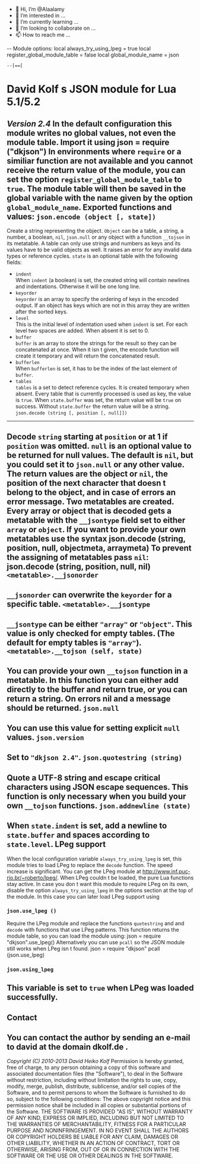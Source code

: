 - 👋 Hi, I’m @Alaalamy
- 👀 I’m interested in ...
- 🌱 I’m currently learning ...
- 💞️ I’m looking to collaborate on ...
- 📫 How to reach me ...

<!---
Alaalamy/Alaalamy is a ✨ special ✨ repository because its `README.md` (this file) appears on your GitHub profile.
You can click the Preview link to take a look at your changes.
--->
-- Module options:
    local always_try_using_lpeg = true
    local register_global_module_table = false
    local global_module_name =  json 

    --[==[
David Kolf s JSON module for Lua 5.1/5.2
========================================
*Version 2.4*
In the default configuration this module writes no global values, not even
the module table. Import it using
    json = require ("dkjson")
In environments where `require` or a similiar function are not available
and you cannot receive the return value of the module, you can set the
option `register_global_module_table` to `true`.  The module table will
then be saved in the global variable with the name given by the option
`global_module_name`.
Exported functions and values:
`json.encode (object [, state])`
--------------------------------
Create a string representing the object. `Object` can be a table,
a string, a number, a boolean, `nil`, `json.null` or any object with
a function `__tojson` in its metatable. A table can only use strings
and numbers as keys and its values have to be valid objects as
well. It raises an error for any invalid data types or reference
cycles.
`state` is an optional table with the following fields:
  - `indent`  
    When `indent` (a boolean) is set, the created string will contain
    newlines and indentations. Otherwise it will be one long line.
  - `keyorder`  
    `keyorder` is an array to specify the ordering of keys in the
    encoded output. If an object has keys which are not in this array
    they are written after the sorted keys.
  - `level`  
    This is the initial level of indentation used when `indent` is
    set. For each level two spaces are added. When absent it is set
    to 0.
  - `buffer`  
    `buffer` is an array to store the strings for the result so they
    can be concatenated at once. When it isn t given, the encode
    function will create it temporary and will return the
    concatenated result.
  - `bufferlen`  
    When `bufferlen` is set, it has to be the index of the last
    element of `buffer`.
  - `tables`  
    `tables` is a set to detect reference cycles. It is created
    temporary when absent. Every table that is currently processed
    is used as key, the value is `true`.
When `state.buffer` was set, the return value will be `true` on
success. Without `state.buffer` the return value will be a string.
`json.decode (string [, position [, null]])`
--------------------------------------------
Decode `string` starting at `position` or at 1 if `position` was
omitted.
`null` is an optional value to be returned for null values. The
default is `nil`, but you could set it to `json.null` or any other
value.
The return values are the object or `nil`, the position of the next
character that doesn t belong to the object, and in case of errors
an error message.
Two metatables are created. Every array or object that is decoded gets
a metatable with the `__jsontype` field set to either `array` or
`object`. If you want to provide your own metatables use the syntax
    json.decode (string, position, null, objectmeta, arraymeta)
To prevent the assigning of metatables pass `nil`:
    json.decode (string, position, null, nil)
`<metatable>.__jsonorder`
-------------------------
`__jsonorder` can overwrite the `keyorder` for a specific table.
`<metatable>.__jsontype`
------------------------
`__jsontype` can be either `"array"` or `"object"`. This value is only
checked for empty tables. (The default for empty tables is `"array"`).
`<metatable>.__tojson (self, state)`
------------------------------------
You can provide your own `__tojson` function in a metatable. In this
function you can either add directly to the buffer and return true,
or you can return a string. On errors nil and a message should be
returned.
`json.null`
-----------
You can use this value for setting explicit `null` values.
`json.version`
--------------
Set to `"dkjson 2.4"`.
`json.quotestring (string)`
---------------------------
Quote a UTF-8 string and escape critical characters using JSON
escape sequences. This function is only necessary when you build
your own `__tojson` functions.
`json.addnewline (state)`
-------------------------
When `state.indent` is set, add a newline to `state.buffer` and spaces
according to `state.level`.
LPeg support
------------
When the local configuration variable `always_try_using_lpeg` is set,
this module tries to load LPeg to replace the `decode` function. The
speed increase is significant. You can get the LPeg module at
  <http://www.inf.puc-rio.br/~roberto/lpeg/>.
When LPeg couldn t be loaded, the pure Lua functions stay active.
In case you don t want this module to require LPeg on its own,
disable the option `always_try_using_lpeg` in the options section at
the top of the module.
In this case you can later load LPeg support using
### `json.use_lpeg ()`
Require the LPeg module and replace the functions `quotestring` and
and `decode` with functions that use LPeg patterns.
This function returns the module table, so you can load the module
using:
    json = require "dkjson".use_lpeg()
Alternatively you can use `pcall` so the JSON module still works when
LPeg isn t found.
    json = require "dkjson"
    pcall (json.use_lpeg)
### `json.using_lpeg`
This variable is set to `true` when LPeg was loaded successfully.
---------------------------------------------------------------------
Contact
-------
You can contact the author by sending an e-mail to  david  at the
domain  dkolf.de .
---------------------------------------------------------------------
*Copyright (C) 2010-2013 David Heiko Kolf*
Permission is hereby granted, free of charge, to any person obtaining
a copy of this software and associated documentation files (the
"Software"), to deal in the Software without restriction, including
without limitation the rights to use, copy, modify, merge, publish,
distribute, sublicense, and/or sell copies of the Software, and to
permit persons to whom the Software is furnished to do so, subject to
the following conditions:
The above copyright notice and this permission notice shall be
included in all copies or substantial portions of the Software.
THE SOFTWARE IS PROVIDED "AS IS", WITHOUT WARRANTY OF ANY KIND,
EXPRESS OR IMPLIED, INCLUDING BUT NOT LIMITED TO THE WARRANTIES OF
MERCHANTABILITY, FITNESS FOR A PARTICULAR PURPOSE AND
NONINFRINGEMENT. IN NO EVENT SHALL THE AUTHORS OR COPYRIGHT HOLDERS
BE LIABLE FOR ANY CLAIM, DAMAGES OR OTHER LIABILITY, WHETHER IN AN
ACTION OF CONTRACT, TORT OR OTHERWISE, ARISING FROM, OUT OF OR IN
CONNECTION WITH THE SOFTWARE OR THE USE OR OTHER DEALINGS IN THE
SOFTWARE.
<!-- This documentation can be parsed using Markdown to generate HTML.
     The source code is enclosed in a HTML comment so it won t be displayed
     by browsers, but it should be removed from the final HTML file as
     it isn t a valid HTML comment (and wastes space).
  -->
<!--]==]

-- global dependencies:
local pairs, type, tostring, tonumber, getmetatable, setmetatable, rawset =
      pairs, type, tostring, tonumber, getmetatable, setmetatable, rawset
local error, require, pcall, select = error, require, pcall, select
local floor, huge = math.floor, math.huge
local strrep, gsub, strsub, strbyte, strchar, strfind, strlen, strformat =
      string.rep, string.gsub, string.sub, string.byte, string.char,
      string.find, string.len, string.format
local strmatch = string.match
local concat = table.concat

local json = { version = "dkjson 2.4" }

if register_global_module_table then
  _G[global_module_name] = json
end

local _ENV = nil -- blocking globals in Lua 5.2

pcall (function()
  -- Enable access to blocked metatables.
  -- Don t worry, this module doesn t change anything in them.
  local debmeta = require "debug".getmetatable
  if debmeta then getmetatable = debmeta end
end)

json.null = setmetatable ({}, {
  __tojson = function () return "null" end
})

local function isarray (tbl)
  local max, n, arraylen = 0, 0, 0
  for k,v in pairs (tbl) do
    if k ==  n  and type(v) ==  number  then
      arraylen = v
      if v > max then
        max = v
      end
    else
      if type(k) ~=  number  or k < 1 or floor(k) ~= k then
        return false
      end
      if k > max then
        max = k
      end
      n = n + 1
    end
  end
  if max > 10 and max > arraylen and max > n * 2 then
    return false -- don t create an array with too many holes
  end
  return true, max
end

local escapecodes = {
  ["\""] = "\\\"", ["\\"] = "\\\\", ["\b"] = "\\b", ["\f"] = "\\f",
  ["\n"] = "\\n",  ["\r"] = "\\r",  ["\t"] = "\\t"
}

local function escapeutf8 (uchar)
  local value = escapecodes[uchar]
  if value then
    return value
  end
  local a, b, c, d = strbyte (uchar, 1, 4)
  a, b, c, d = a or 0, b or 0, c or 0, d or 0
  if a <= 0x7f then
    value = a
  elseif 0xc0 <= a and a <= 0xdf and b >= 0x80 then
    value = (a - 0xc0) * 0x40 + b - 0x80
  elseif 0xe0 <= a and a <= 0xef and b >= 0x80 and c >= 0x80 then
    value = ((a - 0xe0) * 0x40 + b - 0x80) * 0x40 + c - 0x80
  elseif 0xf0 <= a and a <= 0xf7 and b >= 0x80 and c >= 0x80 and d >= 0x80 then
    value = (((a - 0xf0) * 0x40 + b - 0x80) * 0x40 + c - 0x80) * 0x40 + d - 0x80
  else
    return ""
  end
  if value <= 0xffff then
    return strformat ("\\u%.4x", value)
  elseif value <= 0x10ffff then
    -- encode as UTF-16 surrogate pair
    value = value - 0x10000
    local highsur, lowsur = 0xD800 + floor (value/0x400), 0xDC00 + (value % 0x400)
    return strformat ("\\u%.4x\\u%.4x", highsur, lowsur)
  else
    return ""
  end
end

local function fsub (str, pattern, repl)
  -- gsub always builds a new string in a buffer, even when no match
  -- exists. First using find should be more efficient when most strings
  -- don t contain the pattern.
  if strfind (str, pattern) then
    return gsub (str, pattern, repl)
  else
    return str
  end
end

local function quotestring (value)
  -- based on the regexp "escapable" in https://github.com/douglascrockford/JSON-js
  value = fsub (value, "[%z\1-\31\"\\\127]", escapeutf8)
  if strfind (value, "[\194\216\220\225\226\239]") then
    value = fsub (value, "\194[\128-\159\173]", escapeutf8)
    value = fsub (value, "\216[\128-\132]", escapeutf8)
    value = fsub (value, "\220\143", escapeutf8)
    value = fsub (value, "\225\158[\180\181]", escapeutf8)
    value = fsub (value, "\226\128[\140-\143\168-\175]", escapeutf8)
    value = fsub (value, "\226\129[\160-\175]", escapeutf8)
    value = fsub (value, "\239\187\191", escapeutf8)
    value = fsub (value, "\239\191[\176-\191]", escapeutf8)
  end
  return "\"" .. value .. "\""
end
json.quotestring = quotestring

local function replace(str, o, n)
  local i, j = strfind (str, o, 1, true)
  if i then
    return strsub(str, 1, i-1) .. n .. strsub(str, j+1, -1)
  else
    return str
  end
end

-- locale independent num2str and str2num functions
local decpoint, numfilter

local function updatedecpoint ()
  decpoint = strmatch(tostring(0.5), "([^05+])")
  -- build a filter that can be used to remove group separators
  numfilter = "[^0-9%-%+eE" .. gsub(decpoint, "[%^%$%(%)%%%.%[%]%*%+%-%?]", "%%%0") .. "]+"
end

updatedecpoint()

local function num2str (num)
  return replace(fsub(tostring(num), numfilter, ""), decpoint, ".")
end

local function str2num (str)
  local num = tonumber(replace(str, ".", decpoint))
  if not num then
    updatedecpoint()
    num = tonumber(replace(str, ".", decpoint))
  end
  return num
end

local function addnewline2 (level, buffer, buflen)
  buffer[buflen+1] = "\n"
  buffer[buflen+2] = strrep ("  ", level)
  buflen = buflen + 2
  return buflen
end

function json.addnewline (state)
  if state.indent then
    state.bufferlen = addnewline2 (state.level or 0,
                           state.buffer, state.bufferlen or #(state.buffer))
  end
end

local encode2 -- forward declaration

local function addpair (key, value, prev, indent, level, buffer, buflen, tables, globalorder)
  local kt = type (key)
  if kt ~=  string  and kt ~=  number  then
    return nil, "type  " .. kt .. "  is not supported as a key by JSON."
  end
  if prev then
    buflen = buflen + 1
    buffer[buflen] = ","
  end
  if indent then
    buflen = addnewline2 (level, buffer, buflen)
  end
  buffer[buflen+1] = quotestring (key)
  buffer[buflen+2] = ":"
  return encode2 (value, indent, level, buffer, buflen + 2, tables, globalorder)
end

encode2 = function (value, indent, level, buffer, buflen, tables, globalorder)
  local valtype = type (value)
  local valmeta = getmetatable (value)
  valmeta = type (valmeta) ==  table  and valmeta -- only tables
  local valtojson = valmeta and valmeta.__tojson
  if valtojson then
    if tables[value] then
      return nil, "reference cycle"
    end
    tables[value] = true
    local state = {
        indent = indent, level = level, buffer = buffer,
        bufferlen = buflen, tables = tables, keyorder = globalorder
    }
    local ret, msg = valtojson (value, state)
    if not ret then return nil, msg end
    tables[value] = nil
    buflen = state.bufferlen
    if type (ret) ==  string  then
      buflen = buflen + 1
      buffer[buflen] = ret
    end
  elseif value == nil then
    buflen = buflen + 1
    buffer[buflen] = "null"
  elseif valtype ==  number  then
    local s
    if value ~= value or value >= huge or -value >= huge then
      -- This is the behaviour of the original JSON implementation.
      s = "null"
    else
      s = num2str (value)
    end
    buflen = buflen + 1
    buffer[buflen] = s
  elseif valtype ==  boolean  then
    buflen = buflen + 1
    buffer[buflen] = value and "true" or "false"
  elseif valtype ==  string  then
    buflen = buflen + 1
    buffer[buflen] = quotestring (value)
  elseif valtype ==  table  then
    if tables[value] then
      return nil, "reference cycle"
    end
    tables[value] = true
    level = level + 1
    local isa, n = isarray (value)
    if n == 0 and valmeta and valmeta.__jsontype ==  object  then
      isa = false
    end
    local msg
    if isa then -- JSON array
      buflen = buflen + 1
      buffer[buflen] = "["
      for i = 1, n do
        buflen, msg = encode2 (value[i], indent, level, buffer, buflen, tables, globalorder)
        if not buflen then return nil, msg end
        if i < n then
          buflen = buflen + 1
          buffer[buflen] = ","
        end
      end
      buflen = buflen + 1
      buffer[buflen] = "]"
    else -- JSON object
      local prev = false
      buflen = buflen + 1
      buffer[buflen] = "{"
      local order = valmeta and valmeta.__jsonorder or globalorder
      if order then
        local used = {}
        n = #order
        for i = 1, n do
          local k = order[i]
          local v = value[k]
          if v then
            used[k] = true
            buflen, msg = addpair (k, v, prev, indent, level, buffer, buflen, tables, globalorder)
            prev = true -- add a seperator before the next element
          end
        end
        for k,v in pairs (value) do
          if not used[k] then
            buflen, msg = addpair (k, v, prev, indent, level, buffer, buflen, tables, globalorder)
            if not buflen then return nil, msg end
            prev = true -- add a seperator before the next element
          end
        end
      else -- unordered
        for k,v in pairs (value) do
          buflen, msg = addpair (k, v, prev, indent, level, buffer, buflen, tables, globalorder)
          if not buflen then return nil, msg end
          prev = true -- add a seperator before the next element
        end
      end
      if indent then
        buflen = addnewline2 (level - 1, buffer, buflen)
      end
      buflen = buflen + 1
      buffer[buflen] = "}"
    end
    tables[value] = nil
  else
    return nil, "type  " .. valtype .. "  is not supported by JSON."
  end
  return buflen
end

function json.encode (value, state)
  state = state or {}
  local oldbuffer = state.buffer
  local buffer = oldbuffer or {}
  updatedecpoint()
  local ret, msg = encode2 (value, state.indent, state.level or 0,
                   buffer, state.bufferlen or 0, state.tables or {}, state.keyorder)
  if not ret then
    error (msg, 2)
  elseif oldbuffer then
    state.bufferlen = ret
    return true
  else
    return concat (buffer)
  end
end

local function loc (str, where)
  local line, pos, linepos = 1, 1, 0
  while true do
    pos = strfind (str, "\n", pos, true)
    if pos and pos < where then
      line = line + 1
      linepos = pos
      pos = pos + 1
    else
      break
    end
  end
  return "line " .. line .. ", column " .. (where - linepos)
end

local function unterminated (str, what, where)
  return nil, strlen (str) + 1, "unterminated " .. what .. " at " .. loc (str, where)
end

local function scanwhite (str, pos)
  while true do
    pos = strfind (str, "%S", pos)
    if not pos then return nil end
    if strsub (str, pos, pos + 2) == "\239\187\191" then
      -- UTF-8 Byte Order Mark
      pos = pos + 3
    else
      return pos
    end
  end
end

local escapechars = {
  ["\""] = "\"", ["\\"] = "\\", ["/"] = "/", ["b"] = "\b", ["f"] = "\f",
  ["n"] = "\n", ["r"] = "\r", ["t"] = "\t"
}

local function unichar (value)
  if value < 0 then
    return nil
  elseif value <= 0x007f then
    return strchar (value)
  elseif value <= 0x07ff then
    return strchar (0xc0 + floor(value/0x40),
                    0x80 + (floor(value) % 0x40))
  elseif value <= 0xffff then
    return strchar (0xe0 + floor(value/0x1000),
                    0x80 + (floor(value/0x40) % 0x40),
                    0x80 + (floor(value) % 0x40))
  elseif value <= 0x10ffff then
    return strchar (0xf0 + floor(value/0x40000),
                    0x80 + (floor(value/0x1000) % 0x40),
                    0x80 + (floor(value/0x40) % 0x40),
                    0x80 + (floor(value) % 0x40))
  else
    return nil
  end
end

local function scanstring (str, pos)
  local lastpos = pos + 1
  local buffer, n = {}, 0
  while true do
    local nextpos = strfind (str, "[\"\\]", lastpos)
    if not nextpos then
      return unterminated (str, "string", pos)
    end
    if nextpos > lastpos then
      n = n + 1
      buffer[n] = strsub (str, lastpos, nextpos - 1)
    end
    if strsub (str, nextpos, nextpos) == "\"" then
      lastpos = nextpos + 1
      break
    else
      local escchar = strsub (str, nextpos + 1, nextpos + 1)
      local value
      if escchar == "u" then
        value = tonumber (strsub (str, nextpos + 2, nextpos + 5), 16)
        if value then
          local value2
          if 0xD800 <= value and value <= 0xDBff then
            -- we have the high surrogate of UTF-16. Check if there is a
            -- low surrogate escaped nearby to combine them.
            if strsub (str, nextpos + 6, nextpos + 7) == "\\u" then
              value2 = tonumber (strsub (str, nextpos + 8, nextpos + 11), 16)
              if value2 and 0xDC00 <= value2 and value2 <= 0xDFFF then
                value = (value - 0xD800)  * 0x400 + (value2 - 0xDC00) + 0x10000
              else
                value2 = nil -- in case it was out of range for a low surrogate
              end
            end
          end
          value = value and unichar (value)
          if value then
            if value2 then
              lastpos = nextpos + 12
            else
              lastpos = nextpos + 6
            end
          end
        end
      end
      if not value then
        value = escapechars[escchar] or escchar
        lastpos = nextpos + 2
      end
      n = n + 1
      buffer[n] = value
    end
  end
  if n == 1 then
    return buffer[1], lastpos
  elseif n > 1 then
    return concat (buffer), lastpos
  else
    return "", lastpos
  end
end

local scanvalue -- forward declaration

local function scantable (what, closechar, str, startpos, nullval, objectmeta, arraymeta)
  local len = strlen (str)
  local tbl, n = {}, 0
  local pos = startpos + 1
  if what ==  object  then
    setmetatable (tbl, objectmeta)
  else
    setmetatable (tbl, arraymeta)
  end
  while true do
    pos = scanwhite (str, pos)
    if not pos then return unterminated (str, what, startpos) end
    local char = strsub (str, pos, pos)
    if char == closechar then
      return tbl, pos + 1
    end
    local val1, err
    val1, pos, err = scanvalue (str, pos, nullval, objectmeta, arraymeta)
    if err then return nil, pos, err end
    pos = scanwhite (str, pos)
    if not pos then return unterminated (str, what, startpos) end
    char = strsub (str, pos, pos)
    if char == ":" then
      if val1 == nil then
        return nil, pos, "cannot use nil as table index (at " .. loc (str, pos) .. ")"
      end
      pos = scanwhite (str, pos + 1)
      if not pos then return unterminated (str, what, startpos) end
      local val2
      val2, pos, err = scanvalue (str, pos, nullval, objectmeta, arraymeta)
      if err then return nil, pos, err end
      tbl[val1] = val2
      pos = scanwhite (str, pos)
      if not pos then return unterminated (str, what, startpos) end
      char = strsub (str, pos, pos)
    else
      n = n + 1
      tbl[n] = val1
    end
    if char == "," then
      pos = pos + 1
    end
  end
end

scanvalue = function (str, pos, nullval, objectmeta, arraymeta)
  pos = pos or 1
  pos = scanwhite (str, pos)
  if not pos then
    return nil, strlen (str) + 1, "no valid JSON value (reached the end)"
  end
  local char = strsub (str, pos, pos)
  if char == "{" then
    return scantable ( object , "}", str, pos, nullval, objectmeta, arraymeta)
  elseif char == "[" then
    return scantable ( array , "]", str, pos, nullval, objectmeta, arraymeta)
  elseif char == "\"" then
    return scanstring (str, pos)
  else
    local pstart, pend = strfind (str, "^%-?[%d%.]+[eE]?[%+%-]?%d*", pos)
    if pstart then
      local number = str2num (strsub (str, pstart, pend))
      if number then
        return number, pend + 1
      end
    end
    pstart, pend = strfind (str, "^%a%w*", pos)
    if pstart then
      local name = strsub (str, pstart, pend)
      if name == "true" then
        return true, pend + 1
      elseif name == "false" then
        return false, pend + 1
      elseif name == "null" then
        return nullval, pend + 1
      end
    end
    return nil, pos, "no valid JSON value at " .. loc (str, pos)
  end
end

local function optionalmetatables(...)
  if select("#", ...) > 0 then
    return ...
  else
    return {__jsontype =  object }, {__jsontype =  array }
  end
end

function json.decode (str, pos, nullval, ...)
  local objectmeta, arraymeta = optionalmetatables(...)
  return scanvalue (str, pos, nullval, objectmeta, arraymeta)
end

function json.use_lpeg ()
  local g = require ("lpeg")

  if g.version() == "0.11" then
    error "due to a bug in LPeg 0.11, it cannot be used for JSON matching"
  end

  local pegmatch = g.match
  local P, S, R = g.P, g.S, g.R

  local function ErrorCall (str, pos, msg, state)
    if not state.msg then
      state.msg = msg .. " at " .. loc (str, pos)
      state.pos = pos
    end
    return false
  end

  local function Err (msg)
    return g.Cmt (g.Cc (msg) * g.Carg (2), ErrorCall)
  end

  local Space = (S" \n\r\t" + P"\239\187\191")^0

  local PlainChar = 1 - S"\"\\\n\r"
  local EscapeSequence = (P"\\" * g.C (S"\"\\/bfnrt" + Err "unsupported escape sequence")) / escapechars
  local HexDigit = R("09", "af", "AF")
  local function UTF16Surrogate (match, pos, high, low)
    high, low = tonumber (high, 16), tonumber (low, 16)
    if 0xD800 <= high and high <= 0xDBff and 0xDC00 <= low and low <= 0xDFFF then
      return true, unichar ((high - 0xD800)  * 0x400 + (low - 0xDC00) + 0x10000)
    else
      return false
    end
  end
  local function UTF16BMP (hex)
    return unichar (tonumber (hex, 16))
  end
  local U16Sequence = (P"\\u" * g.C (HexDigit * HexDigit * HexDigit * HexDigit))
  local UnicodeEscape = g.Cmt (U16Sequence * U16Sequence, UTF16Surrogate) + U16Sequence/UTF16BMP
  local Char = UnicodeEscape + EscapeSequence + PlainChar
  local String = P"\"" * g.Cs (Char ^ 0) * (P"\"" + Err "unterminated string")
  local Integer = P"-"^(-1) * (P"0" + (R"19" * R"09"^0))
  local Fractal = P"." * R"09"^0
  local Exponent = (S"eE") * (S"+-")^(-1) * R"09"^1
  local Number = (Integer * Fractal^(-1) * Exponent^(-1))/str2num
  local Constant = P"true" * g.Cc (true) + P"false" * g.Cc (false) + P"null" * g.Carg (1)
  local SimpleValue = Number + String + Constant
  local ArrayContent, ObjectContent

  -- The functions parsearray and parseobject parse only a single value/pair
  -- at a time and store them directly to avoid hitting the LPeg limits.
  local function parsearray (str, pos, nullval, state)
    local obj, cont
    local npos
    local t, nt = {}, 0
    repeat
      obj, cont, npos = pegmatch (ArrayContent, str, pos, nullval, state)
      if not npos then break end
      pos = npos
      nt = nt + 1
      t[nt] = obj
    until cont ==  last 
    return pos, setmetatable (t, state.arraymeta)
  end

  local function parseobject (str, pos, nullval, state)
    local obj, key, cont
    local npos
    local t = {}
    repeat
      key, obj, cont, npos = pegmatch (ObjectContent, str, pos, nullval, state)
      if not npos then break end
      pos = npos
      t[key] = obj
    until cont ==  last 
    return pos, setmetatable (t, state.objectmeta)
  end

  local Array = P"[" * g.Cmt (g.Carg(1) * g.Carg(2), parsearray) * Space * (P"]" + Err " ]  expected")
  local Object = P"{" * g.Cmt (g.Carg(1) * g.Carg(2), parseobject) * Space * (P"}" + Err " }  expected")
  local Value = Space * (Array + Object + SimpleValue)
  local ExpectedValue = Value + Space * Err "value expected"
  ArrayContent = Value * Space * (P"," * g.Cc cont  + g.Cc last ) * g.Cp()
  local Pair = g.Cg (Space * String * Space * (P":" + Err "colon expected") * ExpectedValue)
  ObjectContent = Pair * Space * (P"," * g.Cc cont  + g.Cc last ) * g.Cp()
  local DecodeValue = ExpectedValue * g.Cp ()

  function json.decode (str, pos, nullval, ...)
    local state = {}
    state.objectmeta, state.arraymeta = optionalmetatables(...)
    local obj, retpos = pegmatch (DecodeValue, str, pos, nullval, state)
    if state.msg then
      return nil, state.pos, state.msg
    else
      return obj, retpos
    end
  end

  -- use this function only once:
  json.use_lpeg = function () return json end

  json.using_lpeg = true

  return json -- so you can get the module using json = require "dkjson".use_lpeg()
end

if always_try_using_lpeg then
  pcall (json.use_lpeg)
end

return json


